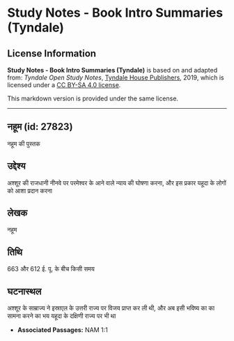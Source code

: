 # Study Notes - Book Intro Summaries (Tyndale)

## License Information

**Study Notes - Book Intro Summaries (Tyndale)** is based on and adapted from: _Tyndale Open Study Notes_, [Tyndale House Publishers](https://tyndaleopenresources.com/), 2019, which is licensed under a [CC BY-SA 4.0 license](https://creativecommons.org/licenses/by-sa/4.0/legalcode.en).

This markdown version is provided under the same license.



--------------------------------

## नहूम (id: 27823)

नहूम की पुस्तक

उद्देश्य
--------

अश्शूर की राजधानी नीनवे पर परमेश्वर के आने वाले न्याय की घोषणा करना, और इस प्रकार यहूदा के लोगों को आशा प्रदान करना

लेखक
----

नहूम

तिथि
----

663 और 612 ई. पू. के बीच किसी समय

घटनास्थल
--------

अश्शूर के साम्राज्य ने इस्राएल के उत्तरी राज्य पर विजय प्राप्त कर ली थी, और अब इसी भविष्य का का सामना करने का भय यहूदा के दक्षिणी राज्य पर भी था

* **Associated Passages:** NAM 1:1

